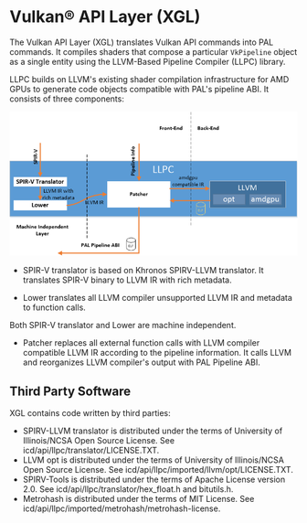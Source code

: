 
# Vulkan&reg; API Layer (XGL)

The Vulkan API Layer (XGL) translates Vulkan API commands into PAL commands. It compiles shaders that compose a particular `VkPipeline` object as a single entity using the LLVM-Based Pipeline Compiler (LLPC) library.

LLPC builds on LLVM's existing shader compilation infrastructure for AMD GPUs to generate code objects compatible with PAL's pipeline ABI. It consists of three components:

![LLPC Architecture Diagram](LLPCArch.png)

* SPIR-V translator is based on Khronos SPIRV-LLVM translator. It translates SPIR-V binary to LLVM IR with rich metadata.

* Lower translates all LLVM compiler unsupported LLVM IR and metadata to function calls.

Both SPIR-V translator and Lower are machine independent.

* Patcher replaces all external function calls with LLVM compiler compatible LLVM IR according to the pipeline information. It calls LLVM and reorganizes LLVM compiler's output with PAL Pipeline ABI.

## Third Party Software
XGL contains code written by third parties:
* SPIRV-LLVM translator is distributed under the terms of University of Illinois/NCSA Open Source License. See icd/api/llpc/translator/LICENSE.TXT.
* LLVM opt is distributed under the terms of University of Illinois/NCSA Open Source License. See icd/api/llpc/imported/llvm/opt/LICENSE.TXT.
* SPIRV-Tools is distributed under the terms of Apache License version 2.0. See icd/api/llpc/translator/hex_float.h and bitutils.h.
* Metrohash is distributed under the terms of MIT License. See icd/api/llpc/imported/metrohash/metrohash-license.
